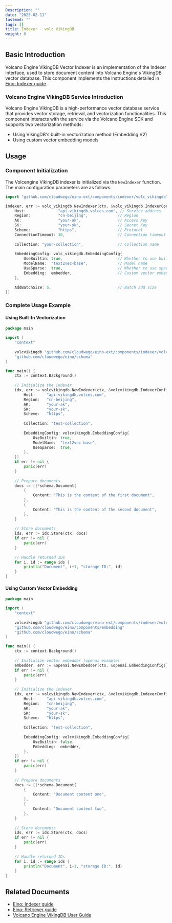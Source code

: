 ```yaml
---
Description: ""
date: "2025-02-11"
lastmod: ""
tags: []
title: Indexer - volc VikingDB
weight: 0
---
```


## **Basic Introduction**

Volcano Engine VikingDB Vector Indexer is an implementation of the Indexer interface, used to store document content into Volcano Engine's VikingDB vector database. This component implements the instructions detailed in [Eino: Indexer guide](/docs/eino/core_modules/components/indexer_guide).

### **Volcano Engine VikingDB Service Introduction**

Volcano Engine VikingDB is a high-performance vector database service that provides vector storage, retrieval, and vectorization functionalities. This component interacts with the service via the Volcano Engine SDK and supports two vectorization methods:

- Using VikingDB's built-in vectorization method (Embedding V2)
- Using custom vector embedding models

## **Usage**

### **Component Initialization**

The Volcengine VikingDB indexer is initialized via the `NewIndexer` function. The main configuration parameters are as follows:

```go
import "github.com/cloudwego/eino-ext/components/indexer/volc_vikingdb"

indexer, err := volc_vikingdb.NewIndexer(ctx, &volc_vikingdb.IndexerConfig{
    Host:              "api-vikingdb.volces.com", // Service address
    Region:            "cn-beijing",             // Region
    AK:                "your-ak",                // Access Key
    SK:                "your-sk",                // Secret Key
    Scheme:            "https",                  // Protocol
    ConnectionTimeout: 30,                       // Connection timeout (seconds)
    
    Collection: "your-collection",               // Collection name
    
    EmbeddingConfig: volc_vikingdb.EmbeddingConfig{
        UseBuiltin: true,                        // Whether to use built-in vectorization
        ModelName:  "text2vec-base",             // Model name
        UseSparse:  true,                        // Whether to use sparse vectors
        Embedding:  embedder,                    // Custom vector embedder
    },
    
    AddBatchSize: 5,                             // Batch add size
})
```

### **Complete Usage Example**

#### **Using Built-In Vectorization**

```go
package main

import (
    "context"
    
    volcvikingdb "github.com/cloudwego/eino-ext/components/indexer/volc_vikingdb"
    "github.com/cloudwego/eino/schema"
)

func main() {
    ctx := context.Background()
    
    // Initialize the indexer
    idx, err := volcvikingdb.NewIndexer(ctx, &volcvikingdb.IndexerConfig{
        Host:     "api-vikingdb.volces.com",
        Region:   "cn-beijing",
        AK:       "your-ak",
        SK:       "your-sk",
        Scheme:   "https",
        
        Collection: "test-collection",
        
        EmbeddingConfig: volcvikingdb.EmbeddingConfig{
            UseBuiltin: true,
            ModelName:  "text2vec-base",
            UseSparse:  true,
        },
    })
    if err != nil {
        panic(err)
    }
    
    // Prepare documents
    docs := []*schema.Document{
        {
            Content: "This is the content of the first document",
        },
        {
            Content: "This is the content of the second document",
        },
    }
    
    // Store documents
    ids, err := idx.Store(ctx, docs)
    if err != nil {
        panic(err)
    }
    
    // Handle returned IDs
    for i, id := range ids {
        println("Document", i+1, "storage ID:", id)
    }
}
```

#### **Using Custom Vector Embedding**

```go
package main

import (
    "context"
    
    volcvikingdb "github.com/cloudwego/eino-ext/components/indexer/volc_vikingdb"
    "github.com/cloudwego/eino/components/embedding"
    "github.com/cloudwego/eino/schema"
)

func main() {
    ctx := context.Background()
    
    // Initialize vector embedder (openai example)
    embedder, err := &openai.NewEmbedder(ctx, &openai.EmbeddingConfig{})
    if err != nil {
        panic(err)
    }
    
    // Initialize the indexer
    idx, err := volcvikingdb.NewIndexer(ctx, &volcvikingdb.IndexerConfig{
        Host:     "api-vikingdb.volces.com",
        Region:   "cn-beijing",
        AK:       "your-ak",
        SK:       "your-sk",
        Scheme:   "https",
        
        Collection: "test-collection",
        
        EmbeddingConfig: volcvikingdb.EmbeddingConfig{
            UseBuiltin: false,
            Embedding:  embedder,
        },
    })
    if err != nil {
        panic(err)
    }
    
    // Prepare documents
    docs := []*schema.Document{
        {
            Content: "Document content one",
        },
        {
            Content: "Document content two",
        },
    }
    
    // Store documents
    ids, err := idx.Store(ctx, docs)
    if err != nil {
        panic(err)
    }
    
    // Handle returned IDs
    for i, id := range ids {
        println("Document", i+1, "storage ID:", id)
    }
}
```

## **Related Documents**

- [Eino: Indexer guide](/docs/eino/core_modules/components/indexer_guide)
- [Eino: Retriever guide](/docs/eino/core_modules/components/retriever_guide)
- [Volcano Engine VikingDB User Guide](https://www.volcengine.com/docs/84313/1254617)
